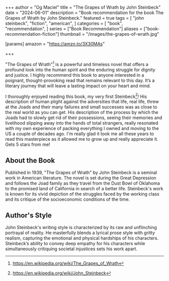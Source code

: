 +++
author = "Og Maciel"
title = "The Grapes of Wrath by John Steinbeck"
date = "2024-06-01"
description = "Book recommendation for the book The Grapes of Wrath by John Steinbeck."
featured = true
tags = [
    "john steinbeck",
    "fiction",
    "american",
]
categories = [
    "book",
    "recommendation",
]
series = ["Book Recommendation"]
aliases = ["book-recommendation-fiction"]
thumbnail = "/images/the-grapes-of-wrath.jpg"

[params]
    amazon = "https://amzn.to/3X30MAs"

+++

"The Grapes of Wrath"[^1] is a powerful and timeless novel that offers a profound look into the human spirit and the enduring struggle for dignity and justice. I highly recommend this book to anyone interested in a poignant, thought-provoking read that remains relevant to this day. It’s a literary journey that will leave a lasting impact on your heart and mind.

I thoroughly enjoyed reading this book, my very first Steinbeck[^2]! His description of human plight against the adversities that life, real life, threw at the Joads and their many failures and small successes was as close to the real world as you can get. His description of the process by which the Joads had to slowly get rid of their possessions, seeing their memories and livelihood slipping away into the hands of total strangers, really resonated with my own experience of packing everything I owned and moving to the US a couple of decades ago. I'm really glad it took me all these years to read this masterpiece as it allowed me to grow up and really appreciate it. Gets 5 stars from me!
<!--more-->

## About the Book

Published in 1939, "The Grapes of Wrath" by John Steinbeck is a seminal work in American literature. The novel is set during the Great Depression and follows the Joad family as they travel from the Dust Bowl of Oklahoma to the promised land of California in search of a better life. Steinbeck's work is known for its vivid depiction of the struggles faced by the working class and its critique of the socioeconomic conditions of the time.

## Author's Style

John Steinbeck's writing style is characterized by its raw and unflinching portrayal of reality. He masterfully blends a lyrical prose style with gritty realism, capturing the emotional and physical hardships of his characters. Steinbeck’s ability to convey deep empathy for his characters while simultaneously critiquing societal injustices sets his work apart.

[^1]: https://en.wikipedia.org/wiki/The_Grapes_of_Wrath
[^2]: https://en.wikipedia.org/wiki/John_Steinbeck
